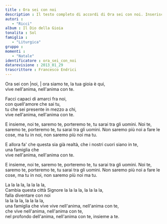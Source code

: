 ```yaml
--- 
title : Ora sei con noi
description : Il testo completo di accordi di Ora sei con noi. Inseriscila nel tuo canzoniere!
autori : 
   - "Ricci"
album : Il Dio della Gioia
tonalita : Sol
famiglia : 
   - "Liturgica"
gruppo : 
momenti : 
   - "Natale"
identificatore : ora_sei_con_noi
datarevisione : 2013_01_29
trascrittore : Francesco Endrici
--- 
```




Ora sei con |noi, | 
ora siamo te, 
la tua gioia è qui,  vive nell'anima, nell'anima con te. 


Facci capaci di amarci fra noi,       con quell'amore che sai tu,         tu che sei presente in mezzo a chi,      vive nell'anima, nell'anima con te.     
E insieme, 
noi te, saremo te, 
porteremo te, tu sarai tra gli uomini. Noi te, saremo te,
porteremo te, tu sarai tra gli uomini. Non saremo più noi a fare le cose, ma tu in noi, non saremo più noi ma tu.          
E allora 
fa' che questa sia già realtà, che i nostri cuori siano in te,  
una famiglia che      vive nell'anima, nell'anima con te.     
E insieme, 
noi te, saremo te, 
porteremo te, tu sarai tra gli uomini. Noi te, saremo te,
porteremo te, tu sarai tra gli uomini. Non saremo più noi a fare le cose, ma tu in noi, non saremo più noi ma tu.          La la la la, la la la la,      
Cambia questa città Signore la la la la, la la la la,      					
falla diventare con noi  la la la la, la la la la,      					
una famiglia che vivevive nell'anima, nell'anima con te,     che vive nell'anima, nell'anima con te,    nel profondo dell'anima, nell'anima con te, insieme a te. 


